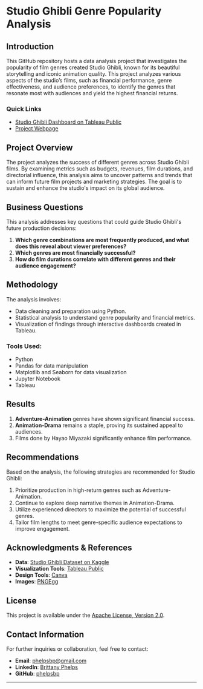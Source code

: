 # Studio Ghibli Genre Popularity Analysis

## Introduction
This GitHub repository hosts a data analysis project that investigates the popularity of film genres created Studio Ghibli, known for its beautiful storytelling and iconic animation quality. This project analyzes various aspects of the studio’s films, such as financial performance, genre effectiveness, and audience preferences, to identify the genres that resonate most with audiences and yield the highest financial returns.

### Quick Links
* [Studio Ghibli Dashboard on Tableau Public](https://public.tableau.com/views/StudioGhibliAnalyzingGenrePopularity/Dashboard1?:language=en-US&publish=yes&:sid=&:display_count=n&:origin=viz_share_link)
* [Project Webpage](https://phelpsbp.github.io/Studio-Ghibli-Genre-Popularity-Analysis/)
  
## Project Overview
The project analyzes the success of different genres across Studio Ghibli films. By examining metrics such as budgets, revenues, film durations, and directorial influence, this analysis aims to uncover patterns and trends that can inform future film projects and marketing strategies. The goal is to sustain and enhance the studio's impact on its global audience.

## Business Questions
This analysis addresses key questions that could guide Studio Ghibli's future production decisions:
1. **Which genre combinations are most frequently produced, and what does this reveal about viewer preferences?**
2. **Which genres are most financially successful?**
3. **How do film durations correlate with different genres and their audience engagement?**

## Methodology
The analysis involves:
- Data cleaning and preparation using Python.
- Statistical analysis to understand genre popularity and financial metrics.
- Visualization of findings through interactive dashboards created in Tableau.

### Tools Used:
- Python
- Pandas for data manipulation
- Matplotlib and Seaborn for data visualization
- Jupyter Notebook
- Tableau 

## Results
1. **Adventure-Animation** genres have shown significant financial success. 
2. **Animation-Drama** remains a staple, proving its sustained appeal to audiences.
3. Films done by Hayao Miyazaki significantly enhance film performance.

## Recommendations
Based on the analysis, the following strategies are recommended for Studio Ghibli:
1. Prioritize production in high-return genres such as Adventure-Animation.
2. Continue to explore deep narrative themes in Animation-Drama.
3. Utilize experienced directors to maximize the potential of successful genres.
4. Tailor film lengths to meet genre-specific audience expectations to improve engagement.

## Acknowledgments & References
- **Data**: [Studio Ghibli Dataset on Kaggle](https://www.kaggle.com/datasets/shruthiiiee/studio-ghibli-dataset)
- **Visualization Tools**: [Tableau Public](https://public.tableau.com/)
- **Design Tools**: [Canva](https://www.canva.com/)
- **Images**: [PNGEgg](https://www.pngegg.com/)

## License
This project is available under the [Apache License, Version 2.0](http://www.apache.org/licenses/LICENSE-2.0).

## Contact Information
For further inquiries or collaboration, feel free to contact:
- **Email**: [phelpsbp@gmail.com](mailto:phelpsbp@gmail.com)
- **LinkedIn**: [Brittany Phelps](https://www.linkedin.com/in/brittany-everette/)
- **GitHub**: [phelpsbp](https://github.com/phelpsbp)

---
